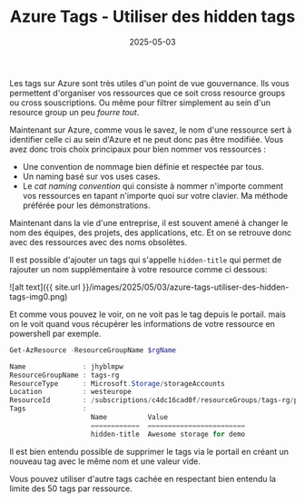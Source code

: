 ﻿---
layout: post
title: Azure Tags - Utiliser des hidden tags
date: 2025-05-03
categories: [ "Azure" ]
comments_id: 202 
---

Les tags sur Azure sont très utiles d'un point de vue gouvernance. Ils vous permettent d'organiser vos ressources que ce soit cross resource groups ou cross souscriptions. Ou même pour filtrer simplement au sein d'un resource group un peu *fourre tout*.

Maintenant sur Azure, comme vous le savez, le nom d'une ressource sert à identifier celle ci au sein d'Azure et ne peut donc pas être modifiée.
Vous avez donc trois choix principaux pour bien nommer vos ressources :

- Une convention de nommage bien définie et respectée par tous.
- Un naming basé sur vos uses cases.
- Le _cat naming convention_ qui consiste à nommer n'importe comment vos ressources en tapant n'importe quoi sur votre clavier. Ma méthode préférée pour les démonstrations.  

Maintenant dans la vie d'une entreprise, il est souvent amené à changer le nom des équipes, des projets, des applications, etc. Et on se retrouve donc avec des ressources avec des noms obsolètes.

Il est possible d'ajouter un tags qui s'appelle `hidden-title` qui permet de rajouter un nom supplémentaire à votre resource comme ci dessous: 

![alt text]({{ site.url }}/images/2025/05/03/azure-tags-utiliser-des-hidden-tags-img0.png)

Et comme vous pouvez le voir, on ne voit pas le tag depuis le portail. mais on le voit quand vous récupérer les informations de votre ressource en powershell par exemple.

```powershell
Get-AzResource -ResourceGroupName $rgName

Name              : jhyblmpw
ResourceGroupName : tags-rg
ResourceType      : Microsoft.Storage/storageAccounts
Location          : westeurope
ResourceId        : /subscriptions/c4dc16cad0f/resourceGroups/tags-rg/providers/Microsoft.Storage/storageAccounts/jhyblmpw
Tags              :
                    Name          Value
                    ============  ========================
                    hidden-title  Awesome storage for demo

```

Il est bien entendu possible de supprimer le tags via le portail en créant un nouveau tag avec le même nom et une valeur vide.

Vous pouvez utiliser d'autre tags cachée en respectant bien entendu la limite des 50 tags par ressource.

